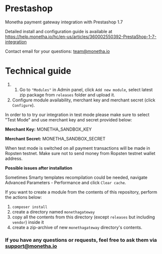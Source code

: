 # Prestashop

Monetha payment gateway integration with Prestashop 1.7

Detailed install and configuration guide is available at https://help.monetha.io/hc/en-us/articles/360002550392-PrestaShop-1-7-integration

Contact email for your questions: team@monetha.io

# Technical guide
1. 1. Go to `"Modules"` in Admin panel, click `Add new module`, select latest zip package from `releases` folder and upload it.
5. Configure module availability, merchant key and merchant secret (click `Configure`).

In order to to try our integration in test mode please make sure to select "Test Mode" and use merchant key and secret provided below:

**Merchant Key:** MONETHA_SANDBOX_KEY

**Merchant Secret:** MONETHA_SANDBOX_SECRET

When test mode is switched on all payment transactions will be made in Ropsten testnet. Make sure not to send money from Ropsten testnet wallet address.

**Possible issues after installation**

Sometimes Smarty templates recompilation could be needed, navigate Advanced Parameters - Performance and click `Clear cache`.

If you want to create a module from the contents of this repository, perform the actions below:

1. `composer install`
2. create a directory named `monethagateway`
3. copy all the contents from this directory (except `releases` but including `vendor`) inside it
4. create a zip-archive of new `monethagateway` directory's contents.

### If you have any questions or requests, feel free to ask them via support@monetha.io